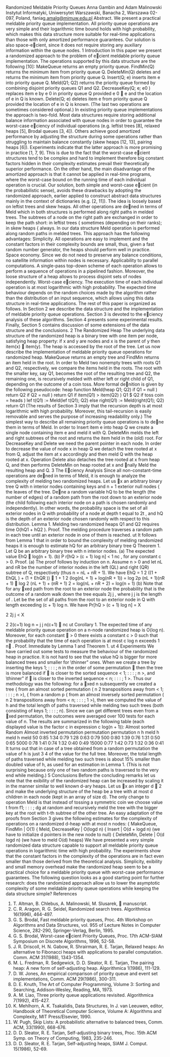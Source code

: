 Randomized Meldable Priority Queues
Anna Gambin and Adam Malinowski
Instytut Informatyki, Uniwersytet Warszawski,
Banacha 2, Warszawa 02-097, Poland,
faniag,amalg@mimuw.edu.pl
Abstract. We present a practical meldable priority queue implementation. All priority queue operations are very simple and their logarithmic
time bound holds with high probability, which makes this data structure
more suitable for real-time applications than those with only amortized
performance guarantees. Our solution is also space-ecient, since it does
not require storing any auxiliary information within the queue nodes.
1 Introduction
In this paper we present a randomized approach to the problem of ecient
meldable priority queue implementation. The operations supported by this data
structure are the following [10]:
MakeQueue returns an empty priority queue.
FindMin(Q) returns the minimum item from priority queue Q.
DeleteMin(Q) deletes and returns the minimum item from priority queue Q.
Insert(Q; e) inserts item e into priority queue Q.
Meld(Q1; Q2) returns the priority queue formed by combining disjoint priority
queues Q1 and Q2.
DecreaseKey(Q; e; e0
) replaces item e by e
0
in priority queue Q provided e
0  e
and the location of e in Q is known.
Delete(Q; e) deletes item e from priority queue Q provided the location of e
in Q is known.
(The last two operations are sometimes considered optional.)
In existing priority queue implementations the approach is two-fold. Most
data structures require storing additional balance information associated with
queue nodes in order to guarantee the worst-case eciency of individual operations (e.g. leftist trees [8], relaxed heaps [5], Brodal queues [3, 4]). Others achieve
good amortized performance by adjusting the structure during some operations
rather than struggling to maintain balance constantly (skew heaps [12, 13], pairing heaps [6]). Experiments indicate that the latter approach is more promising
in practice [1, 7, 9]. This is due to the fact that the worst-case ecient structures
tend to be complex and hard to implement therefore big constant factors hidden
in their complexity estimates prevail their theoretically superior performance.
On the other hand, the main disadvantage of the amortized approach is that
it cannot be applied in real-time programs, where the worst-case bound on the
running time of each individual operation is crucial.
Our solution, both simple and worst-case ecient (in the probabilistic sense),
avoids these drawbacks by adopting the randomized approach, earlier applied to
construct abstract data structures mainly in the context of dictionaries (e.g.
[2, 11]). The idea is loosely based on leftist trees and skew heaps. All other
operations are dened in terms of Meld which in both structures is performed
along right paths in melded trees. The subtrees of a node on the right path are
exchanged in order to keep the path short: in leftist trees { sometimes (depending
on their ranks); in skew heaps { always. In our data structure Meld operation is
performed along random paths in melded trees. This approach has the following
advantages:
Simplicity. All operations are easy to implement and the constant factors in
their complexity bounds are small, thus, given a fast random number generator, the heaps should perform well in practice.
Space economy. Since we do not need to preserve any balance conditions, no
satellite information within nodes is necessary.
Applicability to parallel computations. A single-pass top-down scheme of
each operation allows to perform a sequence of operations in a pipelined
fashion. Moreover, the loose structure of a heap allows to process disjoint
sets of nodes independently.
Worst-case eciency. The execution time of each individual operation is at
most logarithmic with high probability. The expected time behaviour depends on the random choices made by the algorithm rather than the distribution of an input sequence, which allows using this data structure in
real-time applications.
The rest of this paper is organized as follows. In Section 2 we describe the
data structure and the implementation of meldable priority queue operations.
Section 3 is devoted to the eciency analysis of these algorithms. Section 4
presents some experimental results. Finally, Section 5 contains discussion of some
extensions of the data structure and the conclusions.
2 The Randomized Heap
The underlying data structure of the randomized heap is a binary tree with one
item per node, satisfying heap property: if x and y are nodes and x is the parent
of y then item(x)  item(y). The heap is accessed by the root of the tree.
Let us now describe the implementation of meldable priority queue operations
for randomized heap. MakeQueue returns an empty tree and FindMin returns
an item held in the root. In order to Meld two nonempty trees with roots Q1
and Q2, respectively, we compare the items held in the roots. The root with the
smaller key, say Q1, becomes the root of the resulting tree and Q2, the remaining
one, is recursively melded with either left or right child of Q1, depending on
the outcome of a coin toss. More formal denition is given by the following
pseudocode:
heap function Meld(heap Q1; Q2)
if Q1 = null ) return Q2
if Q2 = null ) return Q1
if item(Q1) > item(Q2) ) Q1 $ Q2
if toss coin = heads ) lef t(Q1) := Meld(lef t(Q1); Q2)
else right(Q1) := Meld(right(Q1); Q2)
return Q1
(The results of Section 3 imply that the recursion depth is at most logarithmic
with high probability. Moreover, this tail-recursion is easily removable and serves
the purpose of increasing readability only.)
The simplest way to describe all remaining priority queue operations is to
dene them in terms of Meld. In order to Insert item e into heap Q we create
a single node containing item e and meld it with Q. DeleteMin melds the left
and right subtrees of the root and returns the item held in the (old) root.
For DecreaseKey and Delete we need the parent pointer in each node.
In order to decrease the value of node x in heap Q we detach the tree rooted
at x from Q, adjust the item at x accordingly and then meld Q with the heap
rooted at x. Operation Delete also detaches the tree rooted at x from heap
Q, and then performs DeleteMin on heap rooted at x and nally Meld the
resulting heap and Q.
3 The Eciency Analysis
Since all non-constant-time operations are dened in terms of Meld, it is enough
to analyze the complexity of melding two randomized heaps.
Let us x an arbitrary binary tree Q with n interior nodes containing keys
and n + 1 exterior null nodes { the leaves of the tree. Dene a random variable
hQ to be the length (the number of edges) of a random path from the root down
to an exterior node (the child following each interior node on a path is chosen
randomly and independently). In other words, the probability space is the set
of all exterior nodes in Q with probability of a node at depth t equal to 2t
,
and hQ is the depth of an exterior node chosen randomly with respect to this
distribution.
Lemma 1. Melding two randomized heaps Q1 and Q2 requires time O(hQ1 +
hQ2 ).
Proof. The melding procedure traverses a random path in each tree until an
exterior node in one of them is reached. ut
It follows from Lemma 1 that in order to bound the complexity of melding
randomized heaps it is enough to estimate hQ for an arbitrary binary tree Q
Theorem 1. Let Q be an arbitrary binary tree with n interior nodes.
(a) The expected value EhQ  log(n + 1).
(b) P r[hQ > (c + 1) log n] < 1
nc , for any constant c > 0.
Proof. (a) The proof follows by induction on n. Assume n > 0 and let nL and
nR be the number of interior nodes in the left (QL) and right (QR) subtree of
Q, respectively (thus n = nL + nR + 1). We have
EhQ =
1
2
((1 + EhQL ) + (1 + EhQR ))  1 +
1
2
(log(nL + 1) + log(nR + 1))
= log 2p
(nL + 1)(nR + 1)  log 2 (nL + 1) + (nR + 1)
2
= log(nL + nR + 2) = log(n + 1)
(b) Note that for any xed path 
 from the root to an exterior node the probability that 
 is the outcome of a random walk down the tree equals 2j
j
, where
j
j is the length of 
.
Let  be the set of all paths from the root to an exterior node in Q with
length exceeding (c + 1) log n. We have
Pr[hQ > (c + 1) log n] = X

2
2j
j
< X

2
2(c+1) log n
= j j n(c+1)  nc
ut
Corollary 1. The expected time of any meldable priority queue operation on a
n-node randomized heap is O(log n). Moreover, for each constant  > 0 there
exists a constant c > 0 such that the probability that the time of each operation
is at most c log n exceeds 1  n
.
Proof. Immediate by Lemma 1 and Theorem 1. ut
4 Experiments
We have carried out some tests to measure the behaviour of the randomized heap
in practice. It is not hard to see that the value hQ is bigger for more balanced
trees and smaller for \thinner" ones. When we create a tree by inserting the keys
1; : : : ; n in the order of some permutation  then the tree is more balanced if 
is closer to the sorted sequence < 1; : : : ; n >, and \thinner" if  is closer to the
inverted sequence < n; : : : ; 1 >. Thus our methodology was the following: for a
xed n subsequently we created a tree
{ from an almost sorted permutation (
n
2
transpositions away from < 1; : : : ; n >),
{ from a random p
{ from an almost inversely sorted permutation (
n
2
transpositions away from
< n; : : : ; 1 >),
then we computed the value of h and the total length of paths traversed while
melding two such trees (both consisting of keys 1; : : : ; n). Since we can get different trees even from a xed permutation, the outcomes were averaged over 100
tests for each value of n.
The results are summarized in the following table (each displayed value is
the factor c in expression c log(n + 1)):
Almost sorted Random Almost inverted
permutation permutation permutation
n h meld h meld h meld
50 0:85 1:34 0:79 1:28 0:63 0:79
500 0:80 1:39 0:76 1:31 0:50 0:65
5000 0:78 1:41 0:74 1:32 0:40 0:49
15000 0:77 1:42 0:73 1:32 0:36 0:41
It turns out that in case of a tree obtained from a random permutation the
value of h is just 3
4 of the value for the full tree. Moreover, the total length of
paths traversed while melding two such trees is about 15% smaller than doubled
value of h, as used for an estimation in Lemma 1. (This is not surprising because
only one of two random paths is traversed to the very end while melding.)
5 Conclusions
Before the concluding remarks let us note that the 
exibility of the randomized
heap can be increased by scaling it in the manner similar to well known d-ary
heaps. Let us x an integer d  2 and make the underlying structure of the heap
be a tree with at most d children in each node (kept in an array of size d). The
only change to operation Meld is that instead of tossing a symmetric coin we
choose value t from f1; : : : ; dg at random and recursively meld the tree with the
bigger key at the root with t-th subtree of the other tree. An easy adaptation
of the proofs from Section 3 gives the following estimates for the complexity of
operations on a randomized d-heap with at most n nodes:
{ MakeQueue, FindMin | O(1)
{ Meld, DecreaseKey | O(logd n)
{ Insert | O(d + logd n) (we have to initialize d pointers in the new node to
null)
{ DeleteMin, Delete | O(d logd n) (we have to meld O(d) heaps)
We have presented a very simple randomized data structure capable to support all meldable priority queue operations in logarithmic time with high probability. The experiments show that the constant factors in the complexity of
the operations are in fact even smaller than those derived from the theoretical
analysis. Simplicity, 
exibility and small memory overhead make the randomized
heap seem to be a practical choice for a meldable priority queue with worst-case
performance guarantees.
The following question looks as a good starting point for further research:
does the randomized approach allow us to lower the asymptotic complexity of
some meldable priority queue operations while keeping the data structure simple?
References
1. T. Altman, B. Chlebus, A. Malinowski, M. Slusarek,  manuscript.
2. C. R. Aragon, R. G. Seidel, Randomized search trees. Algorithmica 16(1996),
464-497.
3. G. S. Brodal, Fast meldable priority queues, Proc. 4th Workshop on Algorithms
and Data Structures, vol. 955 of Lecture Notes in Computer Science, 282-290,
Springer-Verlag, Berlin, 1995.
4. G. S. Brodal, Worst-case ecient Priority Queues, Proc. 17th ACM-SIAM Symposium on Discrete Algorithms, 1996, 52-58.
5. J. R. Driscoll, H. N. Gabow, R. Shrairman, R. E. Tarjan, Relaxed heaps: An
alternative to Fibonacci heaps with applications to parallel computation. Comm.
ACM 31(1988), 1343-1354.
6. M. L. Fredman, R. Sedgewick, D. D. Sleator, R. E. Tarjan, The pairing heap: A
new form of self-adjusting heap. Algorithmica 1(1986), 111-129.
7. D. W. Jones, An empirical comparison of priority queue and event set implementations, Comm. ACM 29(1986), 300-311.
8. D. E. Knuth, The Art of Computer Programming, Volume 3: Sorting and Searching, Addison-Wesley, Reading, MA, 1973.
9. A. M. Liao, Three priority queue applications revisited. Algorithmica 7(1992),
415-427.
10. K. Mehlhorn, A. K. Tsakalidis, Data Structures, In J. van Leeuwen, editor, Handbook of Theoretical Computer Science, Volume A: Algorithms and Complexity,
MIT Press/Elsevier, 1990.
11. W. Pugh, Skip Lists: A probabilistic alternative to balanced trees, Comm. ACM,
33(1990), 668-676.
12. D. D. Sleator, R. E. Tarjan, Self-adjusting binary trees, Proc. 15th ACM Symp.
on Theory of Computing, 1983, 235-246.
13. D. D. Sleator, R. E. Tarjan, Self-adjusting heaps, SIAM J. Comput. 15(1986),
52-69.
